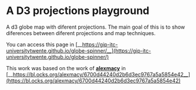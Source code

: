 # A D3 projections playground

A d3 globe map with diferent projections. The main goal of this is to show diferences between diferent projections and map techniques. 

You can access this page in [__https://gip-itc-universitytwente.github.io/globe-spinner/__](https://gip-itc-universitytwente.github.io/globe-spinner/) 



This work was based on the work of [__alexmacy__](https://gist.github.com/alexmacy) in  [__https://bl.ocks.org/alexmacy/6700d44240d2b6d3ec9767a5a5854e42__](https://bl.ocks.org/alexmacy/6700d44240d2b6d3ec9767a5a5854e42)

